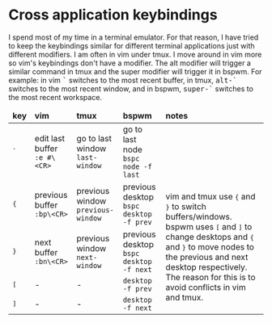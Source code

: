 # Cross application keybindings
I spend most of my time in a terminal emulator. For that reason, I have tried to keep the keybindings similar for different terminal applications just with different modifiers. I am often in vim under tmux. I move around in vim more so vim's keybindings don't have a modifier. The alt modifier will trigger a similar command in tmux and the super modifier will trigger it in bspwm. For example: in vim <kbd>\`</kbd> switches to the most recent buffer, in tmux, <kbd>alt-\`</kbd> switches to the most recent window, and in bspwm, <kbd>super-\`</kbd> switches to the most recent workspace.

<table>
  <thead>
    <tr>
      <td><strong>key</strong></td>
      <td><strong>vim</strong></td>
      <td><strong>tmux</strong></td>
      <td><strong>bspwm</strong></td>
      <td><strong>notes</strong></td>
    </tr>
  </thead>
  <tbody>
    <tr>
      <td><kbd>`</kbd></td>
      <td>edit last buffer<br><code>:e #\&lt;CR&gt;</code></td>
      <td>go to last window<br><code>last-window</code></td>
      <td>go to last node<br><code>bspc node -f last</code></td>
      <td></td>
    </tr>
    <tr>
      <td><kbd>{</kbd></td>
      <td>previous buffer<br><code>:bp\&lt;CR&gt;</code></td>
      <td>previous window<br><code>previous-window</code></td>
      <td>previous desktop<br><code>bspc desktop -f prev</code></td>
      <td rowspan=4>vim and tmux use <kbd>{</kbd> and <kbd>}</kbd> to switch buffers/windows. bspwm uses <kbd>[</kbd> and <kbd>]</kbd> to change desktops and <kbd>{</kbd> and <kbd>}</kbd> to move nodes to the previous and next desktop respectively. The reason for this is to avoid conflicts in vim and tmux.</td>
    </tr>
    <tr>
      <td><kbd>}</kbd></td>
      <td>next buffer<br><code>:bn\&lt;CR&gt;</code></td>
      <td>previous window<br><code>next-window</code></td>
      <td>previous desktop<br><code>bspc desktop -f next</code></td>
    </tr>
    <tr>
      <td><kbd>[</kbd></td>
      <td>-</td>
      <td>-</td>
      <td><code>desktop -f prev</code></td>
    </tr>
    <tr>
      <td><kbd>]</kbd></td>
      <td>-</td>
      <td>-</td>
      <td><code>desktop -f next</code></td>
    </tr>
  </tbody>
</table>

